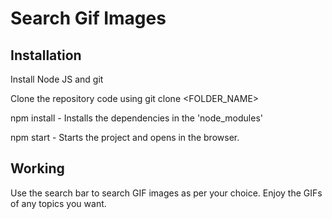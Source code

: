 # Search Gif Images

## Installation 
Install Node JS and git

Clone the repository code using git clone <URL> <FOLDER_NAME>

npm install - Installs the dependencies in the 'node_modules'

npm start - Starts the project and opens in the browser.

## Working 
Use the search bar to search GIF images as per your choice. Enjoy the GIFs of any topics you want. 


